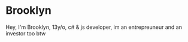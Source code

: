 # Brooklyn
Hey, I'm Brooklyn, 13y/o, c# & js developer, im an entrepreuneur and an investor too btw
